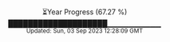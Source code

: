 <p align="center">
⏳Year Progress (67.27 %) <br>
████████████████████▁▁▁▁▁▁▁▁▁▁ <br>
<sub>Updated: Sun, 03 Sep 2023 12:28:09 GMT</sub>
</p>

